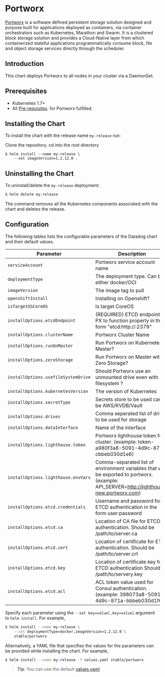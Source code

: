 # Portworx

[Portworx](https://portworx.com/) is a software defined persistent storage solution designed and purpose built for applications deployed as containers, via container orchestrators such as Kubernetes, Marathon and Swarm. It is a clustered block storage solution and provides a Cloud-Native layer from which containerized stateful applications programmatically consume block, file and object storage services directly through the scheduler.

## Introduction

This chart deploys Portworx to all nodes in your cluster via a DaemonSet.

## Prerequisites

- Kubernetes 1.7+
- All [Pre-requisites](https://docs.portworx.com/#minimum-requirements). for Portworx fulfilled. 

## Installing the Chart

To install the chart with the release name `my-release` run:

Clone the repository. 
cd into the root directory

```
$ helm install --name my-release \
    --set imageVersion=1.2.12.0 .
```

## Uninstalling the Chart

To uninstall/delete the `my-release` deployment:

```bash
$ helm delete my-release
```

The command removes all the Kubernetes components associated with the chart and deletes the release.

## Configuration

The following tables lists the configurable parameters of the Datadog chart and their default values.

|             Parameter       |            Description             |                    Default                |
|-----------------------------|------------------------------------|-------------------------------------------|
| `serviceAccount`            | Portworx service account name      |  `px-account`                             |
| `deploymentType`            | The deployment type. Can be either docker/OCI   | `oci`                 |
| `imageVersion`              | The image tag to pull              | `latest`                                  |
| `openshiftInstall`               | Installing on Openshift? | `false`                               |
| `isTargetOSCoreOS`        | Is target CoreOS       | `false`                                     |
| `installOptions.etcdEndpoint`          | (REQUIRED) ETCD endpoint for PX to function properly in the form "etcd:http://<your-etcd-endpoint>:2379" | `etcd:http://<your-etcd-endpoint>:2379`                    |
| `installOptions.clusterName`           | Portworx Cluster Name  | `mycluster`                                     |
| `installOptions.runOnMaster`             | Run Portworx on Kubernetes Master? | `false`                              |
| `installOptions.zeroStorage`           | Run Portworx on Master with Zero Storage? | `false`                     |
| `installOptions.usefileSystemDrive`      | Should Portworx use an unmounted drive even with a filesystem ? | `false`                |
| `installOptions.kubernetesVersion`    | The version of Kubernetes              | `1.7.8`                                    |
| `installOptions.secretType`      | Secrets store to be used can be AWS/KVDB/Vault          | `none`                                    |
| `installOptions.drives` | Comma seperated list of drives to be used for storage           | `none`                                   |
| `installOptions.dataInterface`   | Name of the interface <ethX>             | `none`                                   |
| `installOptions.lighthouse.token`  | Portworx lighthouse token for cluster. (example: token-a980f3a8-5091-4d9c-871a-cbbeb030d1e6) | `none`                                    |
| `installOptions.lighthouse.envVars`  | Comma-separated list of environment variables that will be exported to portworx. (example: API_SERVER=http://lighthouse-new.portworx.com) | `none`                                    |
| `installOptions.etcd.credentials`  | Username and password for ETCD authentication in the form user:password | `none:none`                                    |
| `installOptions.etcd.ca`  | Location of CA file for ETCD authentication. Should be /path/to/server.ca | `none`                                    |
| `installOptions.etcd.cert`  | Location of certificate for ETCD authentication. Should be /path/to/server.crt | `none`                                    |
| `installOptions.etcd.key`  | Location of certificate key for ETCD authentication Should be /path/to/servery.key | `none`                                    |
| `installOptions.etcd.acl`  | ACL token value used for Consul authentication. (example: 398073a8-5091-4d9c-871a-bbbeb030d1f6) | `none`                                    |


Specify each parameter using the `--set key=value[,key=value]` argument to `helm install`. For example,

```bash
$ helm install --name my-release \
    --set deploymentType=docker,imageVersion=1.2.12.0 \
    stable/portworx
```

Alternatively, a YAML file that specifies the values for the parameters can be provided while installing the chart. For example,

```bash
$ helm install --name my-release -f values.yaml stable/portworx
```

> **Tip**: You can use the default [values.yaml](values.yaml)
